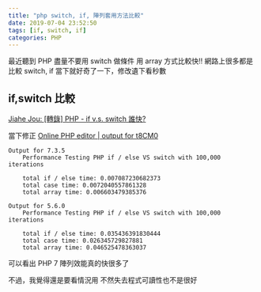 ```yaml
---
title: "php switch, if, 陣列套用方法比較"
date: 2019-07-04 23:52:50
tags: [if, switch, if]
categories: PHP
---
```


最近聽到 PHP 盡量不要用 switch 做條件
用 array 方式比較快!!
網路上很多都是比較 switch, if
當下就好奇了一下，修改遺下看秒數

<!--more-->

## if,switch 比較

[Jiahe Jou: [轉錄] PHP - if v.s. switch 誰快?](http://joujiahe.blogspot.com/2011/09/php-if-vs-switch.html)

當下修正
[Online PHP editor | output for t8CM0](https://3v4l.org/t8CM0)

```
Output for 7.3.5
    Performance Testing PHP if / else VS switch with 100,000 iterations

    total if / else time: 0.007087230682373
    total case time: 0.0072040557861328
    total array time: 0.006603479385376
```

```
Output for 5.6.0
    Performance Testing PHP if / else VS switch with 100,000 iterations

    total if / else time: 0.035436391830444
    total case time: 0.026345729827881
    total array time: 0.046525478363037
```

可以看出 PHP 7 陣列效能真的快很多了

不過，我覺得還是要看情況用
不然失去程式可讀性也不是很好
